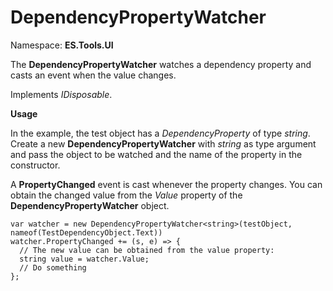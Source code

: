 # DependencyPropertyWatcher
Namespace: **ES.Tools.UI**

The **DependencyPropertyWatcher** watches a dependency property and casts an event when the value changes.

Implements *IDisposable*.

**Usage**

In the example, the test object has a *DependencyProperty* of type *string*. Create a new **DependencyPropertyWatcher** with *string* as type argument and pass the object to be watched and the name of the property in the constructor.

A **PropertyChanged** event is cast whenever the property changes. You can obtain the changed value from the *Value* property of the **DependencyPropertyWatcher** object.

``` CSharp
var watcher = new DependencyPropertyWatcher<string>(testObject, nameof(TestDependencyObject.Text))
watcher.PropertyChanged += (s, e) => {
  // The new value can be obtained from the value property:
  string value = watcher.Value;
  // Do something
};
```
